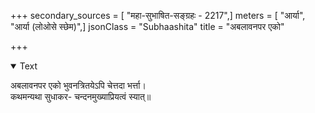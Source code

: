 +++
secondary_sources = [ "महा-सुभाषित-सङ्ग्रहः - 2217",]
meters = [ "आर्या", "आर्या (लोओसे स्छेम)",]
jsonClass = "Subhaashita"
title = "अबलावनपर एको"

+++

<details open><summary>Text</summary>

अबलावनपर एको भुवनत्रितयेऽपि चेत्तदा भर्त्ता।  
कथमन्यथा सुधाकर- चन्दनमुख्याप्रियत्वं स्यात्॥
</details>
